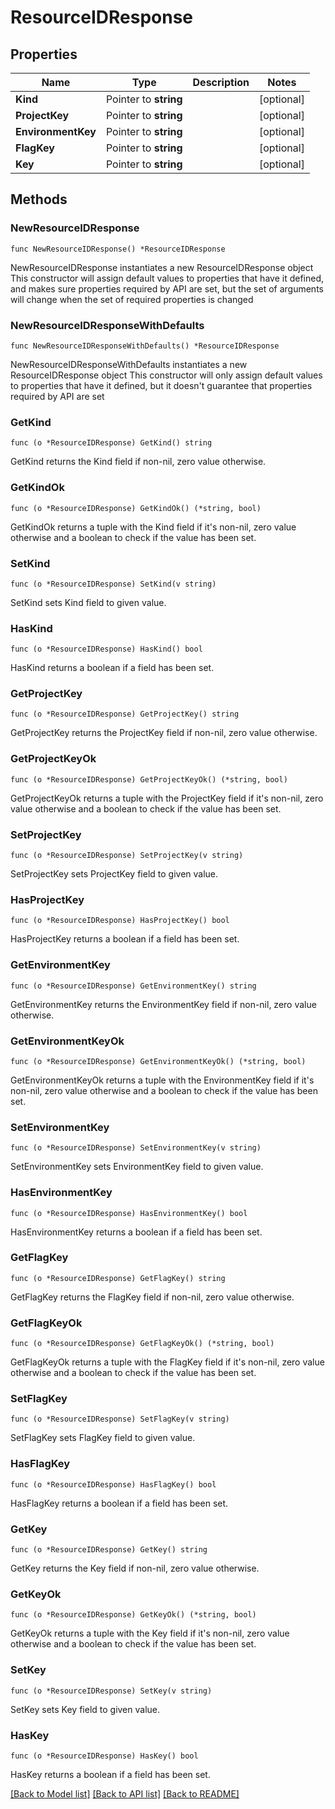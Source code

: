 # ResourceIDResponse

## Properties

Name | Type | Description | Notes
------------ | ------------- | ------------- | -------------
**Kind** | Pointer to **string** |  | [optional] 
**ProjectKey** | Pointer to **string** |  | [optional] 
**EnvironmentKey** | Pointer to **string** |  | [optional] 
**FlagKey** | Pointer to **string** |  | [optional] 
**Key** | Pointer to **string** |  | [optional] 

## Methods

### NewResourceIDResponse

`func NewResourceIDResponse() *ResourceIDResponse`

NewResourceIDResponse instantiates a new ResourceIDResponse object
This constructor will assign default values to properties that have it defined,
and makes sure properties required by API are set, but the set of arguments
will change when the set of required properties is changed

### NewResourceIDResponseWithDefaults

`func NewResourceIDResponseWithDefaults() *ResourceIDResponse`

NewResourceIDResponseWithDefaults instantiates a new ResourceIDResponse object
This constructor will only assign default values to properties that have it defined,
but it doesn't guarantee that properties required by API are set

### GetKind

`func (o *ResourceIDResponse) GetKind() string`

GetKind returns the Kind field if non-nil, zero value otherwise.

### GetKindOk

`func (o *ResourceIDResponse) GetKindOk() (*string, bool)`

GetKindOk returns a tuple with the Kind field if it's non-nil, zero value otherwise
and a boolean to check if the value has been set.

### SetKind

`func (o *ResourceIDResponse) SetKind(v string)`

SetKind sets Kind field to given value.

### HasKind

`func (o *ResourceIDResponse) HasKind() bool`

HasKind returns a boolean if a field has been set.

### GetProjectKey

`func (o *ResourceIDResponse) GetProjectKey() string`

GetProjectKey returns the ProjectKey field if non-nil, zero value otherwise.

### GetProjectKeyOk

`func (o *ResourceIDResponse) GetProjectKeyOk() (*string, bool)`

GetProjectKeyOk returns a tuple with the ProjectKey field if it's non-nil, zero value otherwise
and a boolean to check if the value has been set.

### SetProjectKey

`func (o *ResourceIDResponse) SetProjectKey(v string)`

SetProjectKey sets ProjectKey field to given value.

### HasProjectKey

`func (o *ResourceIDResponse) HasProjectKey() bool`

HasProjectKey returns a boolean if a field has been set.

### GetEnvironmentKey

`func (o *ResourceIDResponse) GetEnvironmentKey() string`

GetEnvironmentKey returns the EnvironmentKey field if non-nil, zero value otherwise.

### GetEnvironmentKeyOk

`func (o *ResourceIDResponse) GetEnvironmentKeyOk() (*string, bool)`

GetEnvironmentKeyOk returns a tuple with the EnvironmentKey field if it's non-nil, zero value otherwise
and a boolean to check if the value has been set.

### SetEnvironmentKey

`func (o *ResourceIDResponse) SetEnvironmentKey(v string)`

SetEnvironmentKey sets EnvironmentKey field to given value.

### HasEnvironmentKey

`func (o *ResourceIDResponse) HasEnvironmentKey() bool`

HasEnvironmentKey returns a boolean if a field has been set.

### GetFlagKey

`func (o *ResourceIDResponse) GetFlagKey() string`

GetFlagKey returns the FlagKey field if non-nil, zero value otherwise.

### GetFlagKeyOk

`func (o *ResourceIDResponse) GetFlagKeyOk() (*string, bool)`

GetFlagKeyOk returns a tuple with the FlagKey field if it's non-nil, zero value otherwise
and a boolean to check if the value has been set.

### SetFlagKey

`func (o *ResourceIDResponse) SetFlagKey(v string)`

SetFlagKey sets FlagKey field to given value.

### HasFlagKey

`func (o *ResourceIDResponse) HasFlagKey() bool`

HasFlagKey returns a boolean if a field has been set.

### GetKey

`func (o *ResourceIDResponse) GetKey() string`

GetKey returns the Key field if non-nil, zero value otherwise.

### GetKeyOk

`func (o *ResourceIDResponse) GetKeyOk() (*string, bool)`

GetKeyOk returns a tuple with the Key field if it's non-nil, zero value otherwise
and a boolean to check if the value has been set.

### SetKey

`func (o *ResourceIDResponse) SetKey(v string)`

SetKey sets Key field to given value.

### HasKey

`func (o *ResourceIDResponse) HasKey() bool`

HasKey returns a boolean if a field has been set.


[[Back to Model list]](../README.md#documentation-for-models) [[Back to API list]](../README.md#documentation-for-api-endpoints) [[Back to README]](../README.md)


